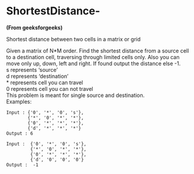 # ShortestDistance-

**(From geeksforgeeks)**

Shortest distance between two cells in a matrix or grid

Given a matrix of N*M order. Find the shortest distance from a source cell to a destination cell, traversing through limited cells only. Also you can move only up, down, left and right. If found output the distance else -1.<br />
s represents ‘source’<br />
d represents ‘destination’<br />
\* represents cell you can travel<br />
0 represents cell you can not travel<br />
This problem is meant for single source and destination.<br />
Examples:<br />
 
```
Input : {'0', '*', '0', 's'},
        {'*', '0', '*', '*'},
        {'0', '*', '*', '*'},
        {'d', '*', '*', '*'}
Output : 6

Input :  {'0', '*', '0', 's'},
         {'*', '0', '*', '*'},
         {'0', '*', '*', '*'},
         {'d', '0', '0', '0'}
Output :  -1
```
